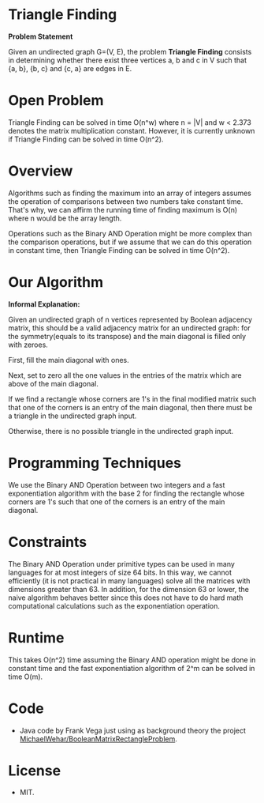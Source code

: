 # Triangle Finding 
**Problem Statement**

Given an undirected graph G=(V, E), the problem **Triangle Finding** consists in determining whether there exist three vertices a, b and c in V such that {a, b}, {b, c} and {c, a} are edges in E.   
 
# Open Problem 
 
Triangle Finding can be solved in time O(n^w) where n = |V| and w < 2.373 denotes the matrix multiplication constant. However, it is currently unknown if Triangle Finding can be solved in time O(n^2). 

# Overview

Algorithms such as finding the maximum into an array of integers assumes the operation of comparisons between two numbers take constant time. That's why, we can affirm the running time of finding maximum is O(n) where n would be the array length.

Operations such as the Binary AND Operation might be more complex than the comparison operations, but if we assume that we can do this operation in constant time, then Triangle Finding can be solved in time O(n^2).

# Our Algorithm

**Informal Explanation:**

Given an undirected graph of n vertices represented by Boolean adjacency matrix, this should be a valid adjacency matrix for an undirected graph: for the symmetry(equals to its transpose) and the main diagonal is filled only with zeroes. 

First, fill the main diagonal with ones. 

Next, set to zero all the one values in the entries of the matrix which are above of the main diagonal. 

If we find a rectangle whose corners are 1's in the final modified matrix such that one of the corners is an entry of the main diagonal, then there must be a triangle in the undirected graph input.

Otherwise, there is no possible triangle in the undirected graph input.

# Programming Techniques

We use the Binary AND Operation between two integers and a fast exponentiation algorithm with the base 2 for finding the rectangle whose corners are 1's such that one of the corners is an entry of the main diagonal.

# Constraints

The Binary AND Operation under primitive types can be used in many languages for at most integers of size 64 bits. In this way, we cannot  efficiently (it is not practical in many languages) solve all the matrices with dimensions greater than 63. In addition, for the dimension 63 or lower, the naive algorithm behaves better since this does not have to do hard math computational calculations such as the exponentiation operation.

# Runtime

This takes O(n^2) time assuming the Binary AND operation might be done in constant time and the fast exponentiation algorithm of 2^m can be solved in time O(m).

# Code

- Java code by Frank Vega just using as background theory the project [MichaelWehar/BooleanMatrixRectangleProblem](https://github.com/MichaelWehar/BooleanMatrixRectangleProblem).

# License
- MIT.


